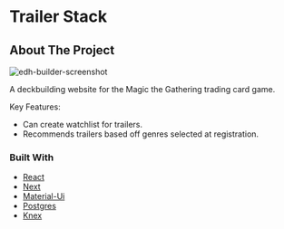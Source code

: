 <div id="top"></div>
<h1 >Trailer Stack</h1>

## About The Project
![edh-builder-screenshot](https://user-images.githubusercontent.com/80873472/136190019-422904e9-34a5-402b-a8d9-9d972681ae44.PNG)


A deckbuilding website for the Magic the Gathering trading card game. 

Key Features:
* Can create watchlist for trailers.
* Recommends trailers based off genres selected at registration. 

### Built With

* [React](https://reactjs.org/)
* [Next](https://redux.js.org/)
* [Material-Ui](https://mui.com/)
* [Postgres](https://www.postgresql.org/)
* [Knex](https://knexjs.org/)